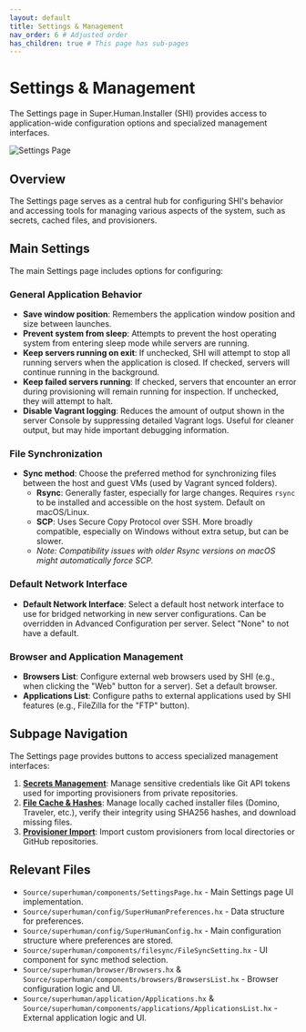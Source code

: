```yaml
---
layout: default
title: Settings & Management
nav_order: 6 # Adjusted order
has_children: true # This page has sub-pages
---
```


# Settings & Management

The Settings page in Super.Human.Installer (SHI) provides access to application-wide configuration options and specialized management interfaces.

![Settings Page](../assets/settings.png)

## Overview

The Settings page serves as a central hub for configuring SHI's behavior and accessing tools for managing various aspects of the system, such as secrets, cached files, and provisioners.

## Main Settings

The main Settings page includes options for configuring:

### General Application Behavior

*   **Save window position**: Remembers the application window position and size between launches.
*   **Prevent system from sleep**: Attempts to prevent the host operating system from entering sleep mode while servers are running.
*   **Keep servers running on exit**: If unchecked, SHI will attempt to stop all running servers when the application is closed. If checked, servers will continue running in the background.
*   **Keep failed servers running**: If checked, servers that encounter an error during provisioning will remain running for inspection. If unchecked, they will attempt to halt.
*   **Disable Vagrant logging**: Reduces the amount of output shown in the server Console by suppressing detailed Vagrant logs. Useful for cleaner output, but may hide important debugging information.

### File Synchronization

*   **Sync method**: Choose the preferred method for synchronizing files between the host and guest VMs (used by Vagrant synced folders).
    *   **Rsync**: Generally faster, especially for large changes. Requires `rsync` to be installed and accessible on the host system. Default on macOS/Linux.
    *   **SCP**: Uses Secure Copy Protocol over SSH. More broadly compatible, especially on Windows without extra setup, but can be slower.
    *   *Note: Compatibility issues with older Rsync versions on macOS might automatically force SCP.*

### Default Network Interface

*   **Default Network Interface**: Select a default host network interface to use for bridged networking in new server configurations. Can be overridden in Advanced Configuration per server. Select "None" to not have a default.

### Browser and Application Management

*   **Browsers List**: Configure external web browsers used by SHI (e.g., when clicking the "Web" button for a server). Set a default browser.
*   **Applications List**: Configure paths to external applications used by SHI features (e.g., FileZilla for the "FTP" button).

## Subpage Navigation

The Settings page provides buttons to access specialized management interfaces:

1.  **[Secrets Management](secrets-page)**: Manage sensitive credentials like Git API tokens used for importing provisioners from private repositories.
2.  **[File Cache & Hashes](file-cache)**: Manage locally cached installer files (Domino, Traveler, etc.), verify their integrity using SHA256 hashes, and download missing files.
3.  **[Provisioner Import](provisioner-import)**: Import custom provisioners from local directories or GitHub repositories.

## Relevant Files

*   `Source/superhuman/components/SettingsPage.hx` - Main Settings page UI implementation.
*   `Source/superhuman/config/SuperHumanPreferences.hx` - Data structure for preferences.
*   `Source/superhuman/config/SuperHumanConfig.hx` - Main configuration structure where preferences are stored.
*   `Source/superhuman/components/filesync/FileSyncSetting.hx` - UI component for sync method selection.
*   `Source/superhuman/browser/Browsers.hx` & `Source/superhuman/components/browsers/BrowsersList.hx` - Browser configuration logic and UI.
*   `Source/superhuman/application/Applications.hx` & `Source/superhuman/components/applications/ApplicationsList.hx` - External application logic and UI.
